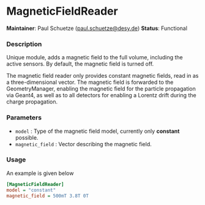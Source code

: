 # MagneticFieldReader
**Maintainer**: Paul Schuetze (<paul.schuetze@desy.de>)
**Status**: Functional

### Description
Unique module, adds a magnetic field to the full volume, including the active sensors. By default, the magnetic field is turned off.

The magnetic field reader only provides constant magnetic fields, read in as a three-dimensional vector. The magnetic field is forwarded to the GeometryManager, enabling the magnetic field for the particle propagation via Geant4, as well as to all detectors for enabling a Lorentz drift during the charge propagation.

### Parameters
* `model` : Type of the magnetic field model, currently only **constant** possible.
* `magnetic_field` : Vector describing the magnetic field.

### Usage
An example is given below

```ini
[MagneticFieldReader]
model = "constant"
magnetic_field = 500mT 3.8T 0T
```